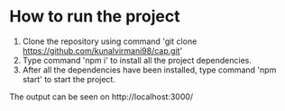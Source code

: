 # How to run the project
1. Clone the repository using command 'git clone https://github.com/kunalvirmani98/cap.git'
2. Type command 'npm i' to install all the project dependencies.
3. After all the dependencies have been installed, type command 'npm start' to start the project.

The output can be seen on http://localhost:3000/
